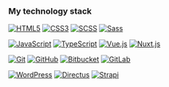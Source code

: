 <!-- ### Hi there 👋 -->

<!--
**Sty1ist/Sty1ist** is a ✨ _special_ ✨ repository because its `README.md` (this file) appears on your GitHub profile.

Here are some ideas to get you started:

- 🔭 I’m currently working on ...
- 🌱 I’m currently learning ...
- 👯 I’m looking to collaborate on ...
- 🤔 I’m looking for help with ...
- 💬 Ask me about ...
- 📫 How to reach me: ...
- 😄 Pronouns: ...
- ⚡ Fun fact: ...
-->



### My technology stack


 
[![HTML5](https://img.shields.io/badge/-HTML5-E34F26?style=for-the-badge&logo=html5&logoColor=ffffff)](https://developer.mozilla.org/en-US/docs/Web/HTML)
[![CSS3](https://img.shields.io/badge/-CSS3-1572B6?style=for-the-badge&logo=css3&logoColor=ffffff)](https://developer.mozilla.org/en-US/docs/Web/CSS)
[![SCSS](https://img.shields.io/badge/-SCSS-CC6699?style=for-the-badge&logo=sass&logoColor=ffffff)](https://sass-lang.com)
[![Sass](https://img.shields.io/badge/-Sass-CC6699?style=for-the-badge&logo=sass&logoColor=ffffff)](https://sass-lang.com)
 

[![JavaScript](https://img.shields.io/badge/-JavaScript-323330?style=for-the-badge&logo=javascript&logoColor=F7DF1E)](https://developer.mozilla.org/en-US/docs/Web/JavaScript)
[![TypeScript](https://img.shields.io/badge/-TypeScript-007ACC?style=for-the-badge&logo=typescript&logoColor=ffffff)](https://www.typescriptlang.org)
[![Vue.js](https://img.shields.io/badge/-Vue.js-4FC08D?style=for-the-badge&logo=vue.js&logoColor=ffffff)](https://vuejs.org)
[![Nuxt.js](https://img.shields.io/badge/-Nuxt.js-00C58E?style=for-the-badge&logo=nuxt.js&logoColor=ffffff)](https://nuxtjs.org)


[![Git](https://img.shields.io/badge/-Git-F05032?style=for-the-badge&logo=git&logoColor=ffffff)](https://git-scm.com)
[![GitHub](https://img.shields.io/badge/-GitHub-181717?style=for-the-badge&logo=github&logoColor=ffffff)](https://github.com)
[![Bitbucket](https://img.shields.io/badge/-Bitbucket-0052CC?style=for-the-badge&logo=bitbucket&logoColor=ffffff)](https://bitbucket.org)
[![GitLab](https://img.shields.io/badge/-GitLab-FCA121?style=for-the-badge&logo=gitlab&logoColor=ffffff)](https://gitlab.com)

[![WordPress](https://img.shields.io/badge/-WordPress-21759B?style=for-the-badge&logo=wordpress&logoColor=ffffff)](https://wordpress.org)
[![Directus](https://img.shields.io/badge/-Directus-242424?style=for-the-badge&logo=directus&logoColor=ffffff)](https://directus.io)
[![Strapi](https://img.shields.io/badge/-Strapi-2F2E8B?style=for-the-badge&logo=strapi&logoColor=ffffff)](https://strapi.io)




